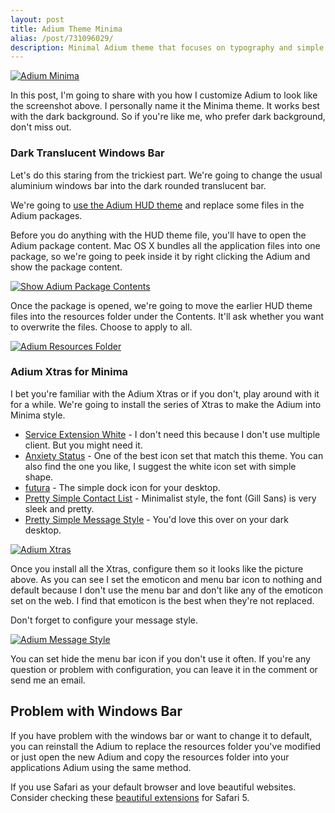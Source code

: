 ```yaml
---
layout: post
title: Adium Theme Minima
alias: /post/731096029/
description: Minimal Adium theme that focuses on typography and simple style.
---
```

[ ![Adium Minima][img1] ](http://images.sayzlim.net/2010/06/adium_minima.jpg "Adium Minima")

[img1]: http://images.sayzlim.net/2010/06/adium_minima.jpg "Adium Minima"

In this post, I'm going to share with you how I customize Adium to look like the screenshot above. I personally name it the Minima theme. It works best with the dark background. So if you're like me, who prefer dark background, don't miss out.

### Dark Translucent Windows Bar
Let's do this staring from the trickiest part. We're going to change the usual aluminium windows bar into the dark rounded translucent bar.

We're going to [use the Adium HUD theme][1] and replace some files in the Adium packages.

[1]: http://d.pr/oFIc "Adium HUD Theme"

Before you do anything with the HUD theme file, you'll have to open the Adium package content. Mac OS X bundles all the application files into one package, so we're going to peek inside it by right clicking the Adium and show the package content.

[ ![Show Adium Package Contents][img2] ](http://images.sayzlim.net/2010/06/adium_package_content.jpg "Show Adium Package Contents")

[img2]: http://images.sayzlim.net/2010/06/adium_package_content.jpg "Show Adium Package Contents"

Once the package is opened, we're going to move the earlier HUD theme files into the resources folder under the Contents. It'll ask whether you want to overwrite the files. Choose to apply to all.

[ ![Adium Resources Folder][img3] ](http://images.sayzlim.net/2010/06/adium_resources_folder.jpg "Adium Resources Folder")

[img3]: http://images.sayzlim.net/2010/06/adium_resources_folder.jpg "Adium Resources Folder"

### Adium Xtras for Minima
I bet you're familiar with the Adium Xtras or if you don't, play around with it for a while. We're going to install the series of Xtras to make the Adium into Minima style.

- [Service Extension White][B1] - I don't need this because I don't use multiple client. But you might need it.
- [Anxiety Status][B2] - One of the best icon set that match this theme. You can also find the one you like, I suggest the white icon set with simple shape.
- [futura][B3] - The simple dock icon for your desktop.
- [Pretty Simple Contact List][B4] - Minimalist style, the font (Gill Sans) is very sleek and pretty.
- [Pretty Simple Message Style][B5] -  You'd love this over on your dark desktop.

[B1]: http://adiumxtras.com/index.php?a=xtras&xtra_id=3145 "Service Extensions"
[B2]: http://adiumxtras.com/index.php?a=xtras&xtra_id=5292 "Anxiety Status"
[B3]: http://www.adiumxtras.com/index.php?a=xtras&xtra_id=7270 "futura"
[B4]: http://www.adiumxtras.com/index.php?a=xtras&xtra_id=6515 "Pretty Simple Contacts"
[B5]: http://www.adiumxtras.com/index.php?a=xtras&xtra_id=6938 "Pretty Simple Messages Styles"

[ ![Adium Xtras][img3] ](http://images.sayzlim.net/2010/06/adium_xtras.jpg  "Adium Xtras")

[img3]: http://images.sayzlim.net/2010/06/adium_xtras.jpg  "Adium Xtras"

Once you install all the Xtras, configure them so it looks like the picture above. As you can see I set the emoticon and menu bar icon to nothing and default because I don't use the menu bar and don't like any of the emoticon set on the web. I find that emoticon is the best when they're not replaced.

Don't forget to configure your message style.

[ ![Adium Message Style][img4] ](http://images.sayzlim.net/2010/06/adium_message_style.jpg "Adium Message Style")

[img4]: http://images.sayzlim.net/2010/06/adium_message_style.jpg "Adium Message Style"

You can set hide the menu bar icon if you don't use it often. If you're any question or problem with configuration, you can leave it in the comment or send me an email.

## Problem with Windows Bar
If you have problem with the windows bar or want to change it to default, you can reinstall the Adium to replace the resources folder you've modified or just open the new Adium and copy the resources folder into your applications Adium using the same method.

If you use Safari as your default browser and love beautiful websites. Consider checking these [beautiful extensions](!g "http://sayzlim.net/best-of-beautiful-safari-extensions") for Safari 5.
